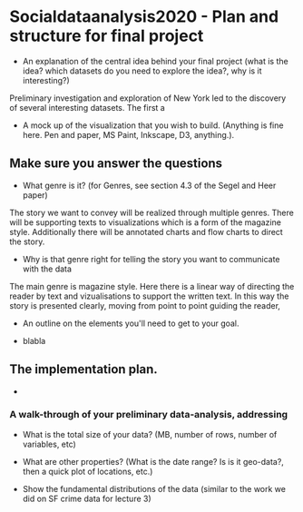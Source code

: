 # Socialdataanalysis2020 - Plan and structure for final project


* An explanation of the central idea behind your final project (what is the idea? which datasets do you need to explore the idea?, why is it interesting?)

Preliminary investigation and exploration of New York led to the discovery of several interesting datasets. The first a 


* A mock up of the visualization that you wish to build. (Anything is fine here. Pen and paper, MS Paint, Inkscape, D3, anything.).





## Make sure you answer the questions
* What genre is it? (for Genres, see section 4.3 of the Segel and Heer paper)

The story we want to convey will be realized through multiple genres. There will be supporting texts to visualizations which is a form of the magazine style.
Additionally there will be annotated charts and flow charts to direct the story. 


* Why is that genre right for telling the story you want to communicate with the data

The main genre is magazine style. Here there is a linear way of directing the reader by text and vizualisations to support the written text. 
In this way the story is presented clearly, moving from point to point guiding the reader, 

* An outline on the elements you'll need to get to your goal.
- blabla


## The implementation plan.
- 


### A walk-through of your preliminary data-analysis, addressing
* What is the total size of your data? (MB, number of rows, number of variables, etc)


* What are other properties? (What is the date range? Is is it geo-data?, then a quick plot of locations, etc.)


* Show the fundamental distributions of the data (similar to the work we did on SF crime data for lecture 3)

